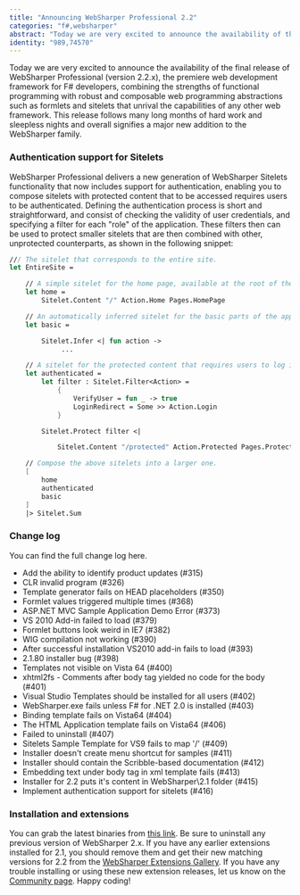 ```yaml
---
title: "Announcing WebSharper Professional 2.2"
categories: "f#,websharper"
abstract: "Today we are very excited to announce the availability of the final release of WebSharper Professional (version 2.2.x), the premiere web development framework for F# developers, combining the strengths of functional programming with robust and composable web programming abstractions such as formlets and sitelets that unrival the capabilities of any other web framework.  This release follows many long months of hard work and sleepless nights and overall signifies a major new addition to the WebSharper family."
identity: "989,74570"
---
```

Today we are very excited to announce the availability of the final release of WebSharper Professional (version 2.2.x), the premiere web development framework for F# developers, combining the strengths of functional programming with robust and composable web programming abstractions such as formlets and sitelets that unrival the capabilities of any other web framework. This release follows many long months of hard work and sleepless nights and overall signifies a major new addition to the WebSharper family.

### Authentication support for Sitelets

WebSharper Professional delivers a new generation of WebSharper Sitelets functionality that now includes support for authentication, enabling you to compose sitelets with protected content that to be accessed requires users to be authenticated. Defining the authentication process is short and straightforward, and consist of checking the validity of user credentials, and specifying a filter for each "role" of the application. These filters then can be used to protect smaller sitelets that are then combined with other, unprotected counterparts, as shown in the following snippet:

```fsharp
/// The sitelet that corresponds to the entire site.
let EntireSite =

    // A simple sitelet for the home page, available at the root of the application.
    let home = 
        Sitelet.Content "/" Action.Home Pages.HomePage

    // An automatically inferred sitelet for the basic parts of the application.
    let basic =

        Sitelet.Infer <| fun action ->
             ...

    // A sitelet for the protected content that requires users to log in first.
    let authenticated =
        let filter : Sitelet.Filter<Action> =
            {
                VerifyUser = fun _ -> true
                LoginRedirect = Some >> Action.Login
            }

        Sitelet.Protect filter <|

            Sitelet.Content "/protected" Action.Protected Pages.ProtectedPage

    // Compose the above sitelets into a larger one.
    [
        home
        authenticated
        basic
    ]
    |> Sitelet.Sum
```

### Change log

You can find the full change log here.

 * Add the ability to identify product updates (#315)
 * CLR invalid program (#326)
 * Template generator fails on HEAD placeholders (#350)
 * Formlet values triggered multiple times (#368)
 * ASP.NET MVC Sample Application Demo Error (#373)
 * VS 2010 Add-in failed to load (#379)
 * Formlet buttons look weird in IE7 (#382)
 * WIG compilation not working (#390)
 * After successful installation VS2010 add-in fails to load (#393)
 * 2.1.80 installer bug (#398)
 * Templates not visible on Vista 64 (#400)
 * xhtml2fs - Comments after body tag yielded no code for the body (#401)
 * Visual Studio Templates should be installed for all users (#402)
 * WebSharper.exe fails unless F# for .NET 2.0 is installed (#403)
 * Binding template fails on Vista64 (#404)
 * The HTML Application template fails on Vista64 (#406)
 * Failed to uninstall (#407)
 * Sitelets Sample Template for VS9 fails to map '/' (#409)
 * Installer doesn't create menu shortcut for samples (#411)
 * Installer should contain the Scribble-based documentation (#412)
 * Embedding text under body tag in xml template fails (#413)
 * Installer for 2.2 puts it's content in WebSharper\2.1 folder (#415)
 * Implement authentication support for sitelets (#416)

### Installation and extensions

You can grab the latest binaries from [this link](http://websharper.com/latest/ws2). Be sure to uninstall any previous version of WebSharper 2.x.
If you have any earlier extensions installed for 2.1, you should remove them and get their new matching versions for 2.2 from the [WebSharper Extensions Gallery](http://websharper.com/extensions). If you have any trouble installing or using these new extension releases, let us know on the [Community page](http://websharper.com/Community.aspx). Happy coding!
